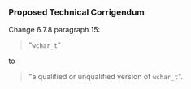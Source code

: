 ### Proposed Technical Corrigendum

Change 6.7.8 paragraph 15:

> "`wchar_t`"

to

> "a qualified or unqualified version of `wchar_t`".
